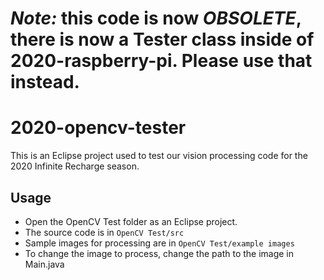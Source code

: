# ***Note:*** this code is now ***OBSOLETE***, there is now a Tester class inside of 2020-raspberry-pi. Please use that instead.

# 2020-opencv-tester

This is an Eclipse project used to test our vision processing code for the 2020 Infinite Recharge season.

## Usage

- Open the OpenCV Test folder as an Eclipse project.
- The source code is in `OpenCV Test/src`
- Sample images for processing are in `OpenCV Test/example images`
- To change the image to process, change the path to the image in Main.java
